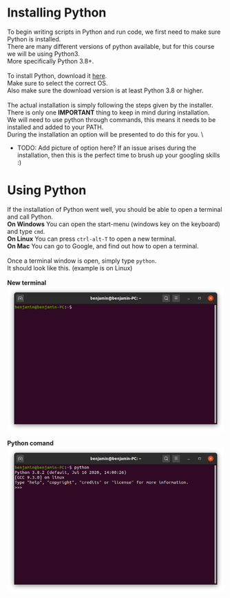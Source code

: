 # Installing Python

To begin writing scripts in Python and run code, we first need to make sure Python is installed. \
There are many different versions of python available, but for this course we will be using Python3. \
More specifically Python 3.8+. \
\
To install Python, download it [here](https://www.python.org/downloads/). \
Make sure to select the correct OS. \
Also make sure the download version is at least Python 3.8 or higher. \
\
The actual installation is simply following the steps given by the installer. \
There is only one **IMPORTANT** thing to keep in mind during installation. \
We will need to use python through commands, this means it needs to be installed and added to your PATH. \
During the installation an option will be presented to do this for you. \
 - TODO: Add picture of option here?
If an issue arises during the installation, then this is the perfect time to brush up your googling skills :)

# Using Python

If the installation of Python went well, you should be able to open a terminal and call Python. \
**On Windows** You can open the start-menu (windows key on the keyboard) and type `cmd`. \
**On Linux** You can press `ctrl-alt-T` to open a new terminal. \
**On Mac** You can go to Google, and find out how to open a terminal. \
\
Once a terminal window is open, simply type `python`. \
It should look like this. (example is on Linux) \
\
**New terminal**
![alt text](Resources/EmptyTerminal.png "Empty Terminal")

**Python comand**
![alt text](Resources/PythonTerminal.png "Python Terminal")
